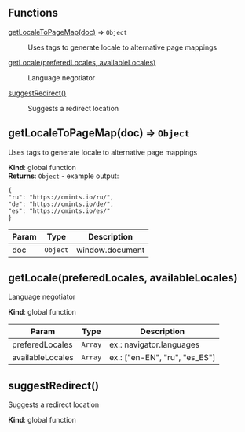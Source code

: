 ## Functions

<dl>
<dt><a href="#getLocaleToPageMap">getLocaleToPageMap(doc)</a> ⇒ <code>Object</code></dt>
<dd><p>Uses <link rel="alternate" href="..." hreflang="..."> tags to generate locale
to alternative page mappings</p>
</dd>
<dt><a href="#getLocale">getLocale(preferedLocales, availableLocales)</a></dt>
<dd><p>Language negotiator</p>
</dd>
<dt><a href="#suggestRedirect">suggestRedirect()</a></dt>
<dd><p>Suggests a redirect location</p>
</dd>
</dl>

<a name="getLocaleToPageMap"></a>

## getLocaleToPageMap(doc) ⇒ <code>Object</code>
Uses <link rel="alternate" href="..." hreflang="..."> tags to generate locale
to alternative page mappings

**Kind**: global function  
**Returns**: <code>Object</code> - example output:
```
{
"ru": "https://cmints.io/ru/",
"de": "https://cmints.io/de/",
"es": "https://cmints.io/es/"
}
```  

| Param | Type | Description |
| --- | --- | --- |
| doc | <code>Object</code> | window.document |

<a name="getLocale"></a>

## getLocale(preferedLocales, availableLocales)
Language negotiator

**Kind**: global function  

| Param | Type | Description |
| --- | --- | --- |
| preferedLocales | <code>Array</code> | ex.: navigator.languages |
| availableLocales | <code>Array</code> | ex.: ["en-EN", "ru", "es_ES"] |

<a name="suggestRedirect"></a>

## suggestRedirect()
Suggests a redirect location

**Kind**: global function  
